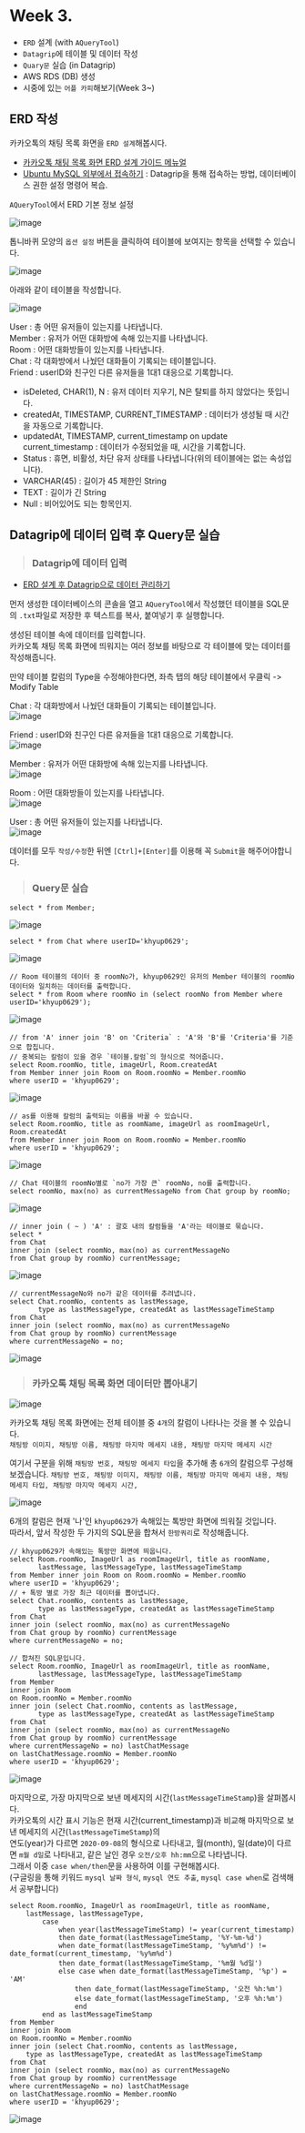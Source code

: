 # Week 3.

- `ERD` 설계 (with `AQueryTool`)
- `Datagrip`에 테이블 및 데이터 작성
- `Quary문` 실습 (in Datagrip)
- AWS RDS (DB) 생성
- 시중에 있는 `어플 카피`해보기(Week 3~)

## ERD 작성

카카오톡의 채팅 목록 화면을 `ERD 설계`해봅시다.

- [카카오톡 채팅 목록 화면 ERD 설계 가이드 메뉴얼](https://yusang.tistory.com/42?category=835611)
- [Ubuntu MySQL 외부에서 접속하기](https://luminitworld.tistory.com/82) : Datagrip을 통해 접속하는 방법, 데이터베이스 권한 설정 명령어 복습.

`AQueryTool`에서 ERD 기본 정보 설정

![image](https://user-images.githubusercontent.com/43658658/132428155-242e45df-95b6-4d50-8411-69a27c4549ce.png)

톱니바퀴 모양의 `옵션 설정` 버튼을 클릭하여 테이블에 보여지는 항목을 선택할 수 있습니다.

![image](https://user-images.githubusercontent.com/43658658/132428555-8d7af084-537c-4643-94b6-89c98a99de1e.png)

아래와 같이 테이블을 작성합니다.

![image](https://user-images.githubusercontent.com/43658658/132438490-ddcf8a90-3a3d-40ef-b70e-f8b859cec695.png)

User : 총 어떤 유저들이 있는지를 나타냅니다.   
Member : 유저가 어떤 대화방에 속해 있는지를 나타냅니다.   
Room : 어떤 대화방들이 있는지를 나타냅니다.   
Chat : 각 대화방에서 나눴던 대화들이 기록되는 테이블입니다.   
Friend : userID와 친구인 다른 유저들을 1대1 대응으로 기록합니다.   

- isDeleted, CHAR(1), N : 유저 데이터 지우기, N은 탈퇴를 하지 않았다는 뜻입니다.
- createdAt, TIMESTAMP, CURRENT_TIMESTAMP : 데이터가 생성될 때 시간을 자동으로 기록합니다.
- updatedAt, TIMESTAMP, current_timestamp on update current_timestamp : 데이터가 수정되었을 때, 시간을 기록합니다.
- Status : 휴면, 비활성, 차단 유저 상태를 나타냅니다(위의 테이블에는 없는 속성입니다).
- VARCHAR(45) : 길이가 45 제한인 String
- TEXT : 길이가 긴 String
- Null : 비어있어도 되는 항목인지.

## Datagrip에 데이터 입력 후 Query문 실습

> <h3>Datagrip에 데이터 입력</h3>

- [ERD 설계 후 Datagrip으로 데이터 관리하기](https://yusang.tistory.com/42?category=835611)

먼저 생성한 데이터베이스의 콘솔을 열고 `AQueryTool`에서 작성했던 테이블을 SQL문의 `.txt`파일로 저장한 후 텍스트를 복사, 붙여넣기 후 실행합니다.

생성된 테이블 속에 데이터를 입력합니다.   
카카오톡 채팅 목록 화면에 띄워지는 여러 정보를 바탕으로 각 테이블에 맞는 데이터를 작성해줍니다.

만약 테이블 칼럼의 Type을 수정해야한다면, 좌측 탭의 해당 테이블에서 우클릭 -> Modify Table

Chat : 각 대화방에서 나눴던 대화들이 기록되는 테이블입니다.   
![image](https://user-images.githubusercontent.com/43658658/132441336-14f663a7-9b49-41d8-8203-35fb221ea75b.png)

Friend : userID와 친구인 다른 유저들을 1대1 대응으로 기록합니다.   
![image](https://user-images.githubusercontent.com/43658658/132441365-66f9da8d-8419-4cfb-b9ce-3855f239ec21.png)

Member : 유저가 어떤 대화방에 속해 있는지를 나타냅니다.   
![image](https://user-images.githubusercontent.com/43658658/132441375-93842bf3-436e-45bf-b924-07d20c3f22af.png)

Room : 어떤 대화방들이 있는지를 나타냅니다.   
![image](https://user-images.githubusercontent.com/43658658/132442469-b23c5519-cda0-43db-8c68-841da90a94b1.png)

User : 총 어떤 유저들이 있는지를 나타냅니다.   
![image](https://user-images.githubusercontent.com/43658658/132441400-60d6c409-300e-4c89-b0fc-06857dbe55f1.png)

데이터를 모두 `작성/수정`한 뒤엔 `[Ctrl]+[Enter]`를 이용해 꼭 `Submit`을 해주어야합니다.

> <h3>Query문 실습</h3>

``` mysql
select * from Member;
```

![image](https://user-images.githubusercontent.com/43658658/132441799-667e586c-62a4-41ee-a804-2b24ec9bf7b5.png)

``` mysql
select * from Chat where userID='khyup0629';
```

![image](https://user-images.githubusercontent.com/43658658/132442050-21be1852-e023-4c02-9039-1c804dc58a6a.png)

``` mysql
// Room 테이블의 데이터 중 roomNo가, khyup0629인 유저의 Member 테이블의 roomNo 데이터와 일치하는 데이터를 출력합니다.
select * from Room where roomNo in (select roomNo from Member where userID='khyup0629');
```

![image](https://user-images.githubusercontent.com/43658658/132442343-4c6cf77f-8034-43e1-8d6b-e3e2a74c0b48.png)

``` mysql
// from 'A' inner join 'B' on 'Criteria` : 'A'와 'B'를 'Criteria'를 기준으로 합칩니다.
// 중복되는 칼럼이 있을 경우 `테이블.칼럼`의 형식으로 적어줍니다.
select Room.roomNo, title, imageUrl, Room.createdAt 
from Member inner join Room on Room.roomNo = Member.roomNo
where userID = 'khyup0629';
```

![image](https://user-images.githubusercontent.com/43658658/132444293-21797f5a-38d1-4942-a9a8-e8feb10ad6ee.png)

``` mysql
// as를 이용해 칼럼의 출력되는 이름을 바꿀 수 있습니다.
select Room.roomNo, title as roomName, imageUrl as roomImageUrl, Room.createdAt
from Member inner join Room on Room.roomNo = Member.roomNo
where userID = 'khyup0629';
```

![image](https://user-images.githubusercontent.com/43658658/132444439-46d5b60c-5f9d-4f9e-943d-f14dd0a9600e.png)

``` mysql
// Chat 테이블의 roomNo별로 `no가 가장 큰` roomNo, no를 출력합니다.
select roomNo, max(no) as currentMessageNo from Chat group by roomNo;
```

![image](https://user-images.githubusercontent.com/43658658/132444709-3dd11a5a-2af6-4874-8f00-7cb6e7eb27b0.png)

``` mysql
// inner join ( ~ ) 'A' : 괄호 내의 칼럼들을 'A'라는 테이블로 묶습니다.
select * 
from Chat
inner join (select roomNo, max(no) as currentMessageNo 
from Chat group by roomNo) currentMessage;
```

![image](https://user-images.githubusercontent.com/43658658/132447812-c98f9bb0-0902-4db7-a537-c105838833fa.png)

``` mysql
// currentMessageNo와 no가 같은 데이터를 추려냅니다.
select Chat.roomNo, contents as lastMessage,
       type as lastMessageType, createdAt as lastMessageTimeStamp
from Chat
inner join (select roomNo, max(no) as currentMessageNo 
from Chat group by roomNo) currentMessage
where currentMessageNo = no;
```

![image](https://user-images.githubusercontent.com/43658658/132448793-65497d88-c006-4c86-8c85-fb04c48b9892.png)

> <h3>카카오톡 채팅 목록 화면 데이터만 뽑아내기</h3>

![image](https://user-images.githubusercontent.com/43658658/132444992-4065426d-1c34-4222-8e95-2dfa868cb171.png)

카카오톡 채팅 목록 화면에는 전체 테이블 중 `4개`의 칼럼이 나타나는 것을 볼 수 있습니다.   
`채팅방 이미지, 채팅방 이름, 채팅방 마지막 메세지 내용, 채팅방 마지막 메세지 시간`   

여기서 구분을 위해 `채팅방 번호, 채팅방 메세지 타입`을 추가해 총 `6개`의 칼럼으루 구성해보겠습니다.
`채팅방 번호, 채팅방 이미지, 채팅방 이름, 채팅방 마지막 메세지 내용, 채팅 메세지 타입, 채팅방 마지막 메세지 시간,`   

![image](https://user-images.githubusercontent.com/43658658/132444761-4fc9b120-cc78-4704-843f-eb7299943054.png)

6개의 칼럼은 현재 '나'인 `khyup0629`가 속해있는 톡방만 화면에 띄워질 것입니다.   
따라서, 앞서 작성한 두 가지의 SQL문을 합쳐서 `한방쿼리`로 작성해줍니다.   

``` mysql
// khyup0629가 속해있는 톡방만 화면에 띄웁니다.
select Room.roomNo, ImageUrl as roomImageUrl, title as roomName,
       lastMessage, lastMessageType, lastMessageTimeStamp
from Member inner join Room on Room.roomNo = Member.roomNo
where userID = 'khyup0629';
// + 톡방 별로 가장 최근 데이터를 뽑아냅니다.
select Chat.roomNo, contents as lastMessage,
       type as lastMessageType, createdAt as lastMessageTimeStamp
from Chat
inner join (select roomNo, max(no) as currentMessageNo 
from Chat group by roomNo) currentMessage
where currentMessageNo = no;
```

``` mysql
// 합쳐진 SQL문입니다.
select Room.roomNo, ImageUrl as roomImageUrl, title as roomName,
       lastMessage, lastMessageType, lastMessageTimeStamp
from Member
inner join Room
on Room.roomNo = Member.roomNo
inner join (select Chat.roomNo, contents as lastMessage,
       type as lastMessageType, createdAt as lastMessageTimeStamp
from Chat
inner join (select roomNo, max(no) as currentMessageNo
from Chat group by roomNo) currentMessage
where currentMessageNo = no) lastChatMessage
on lastChatMessage.roomNo = Member.roomNo
where userID = 'khyup0629';
```

![image](https://user-images.githubusercontent.com/43658658/132450456-51402c7c-bd45-49f3-8aad-fef20cdc13b6.png)

마지막으로, 가장 마지막으로 보낸 메세지의 시간(`lastMessageTimeStamp`)을 살펴봅시다.   
카카오톡의 시간 표시 기능은 현재 시간(current_timestamp)과 비교해 마지막으로 보낸 메세지의 시간(`lastMessageTimeStamp`)의   
연도(year)가 다르면 `2020-09-08`의 형식으로 나타내고,
월(month), 일(date)이 다르면 `m월 d일`로 나타내고, 같은 날인 경우 `오전/오후 hh:mm`으로 나타냅니다.   
그래서 이중 `case when/then`문을 사용하여 이를 구현해봅시다.   
(구글링을 통해 키워드 `mysql 날짜 형식`, `mysql 연도 추출`, `mysql case when`로 검색해서 공부합니다)

``` mysql
select Room.roomNo, ImageUrl as roomImageUrl, title as roomName,
    lastMessage, lastMessageType,
        case
            when year(lastMessageTimeStamp) != year(current_timestamp)
            then date_format(lastMessageTimeStamp, '%Y-%m-%d')
            when date_format(lastMessageTimeStamp, '%y%m%d') != date_format(current_timestamp, '%y%m%d')
            then date_format(lastMessageTimeStamp, '%m월 %d일')
            else case when date_format(lastMessageTimeStamp, '%p') = 'AM'
                then date_format(lastMessageTimeStamp, '오전 %h:%m')
                else date_format(lastMessageTimeStamp, '오후 %h:%m')
                end
        end as lastMessageTimeStamp
from Member
inner join Room
on Room.roomNo = Member.roomNo
inner join (select Chat.roomNo, contents as lastMessage,
    type as lastMessageType, createdAt as lastMessageTimeStamp
from Chat
inner join (select roomNo, max(no) as currentMessageNo
from Chat group by roomNo) currentMessage
where currentMessageNo = no) lastChatMessage
on lastChatMessage.roomNo = Member.roomNo
where userID = 'khyup0629';
```

![image](https://user-images.githubusercontent.com/43658658/132496229-727c7e54-a40a-4a92-bfac-4c8f2dd77b2d.png)
